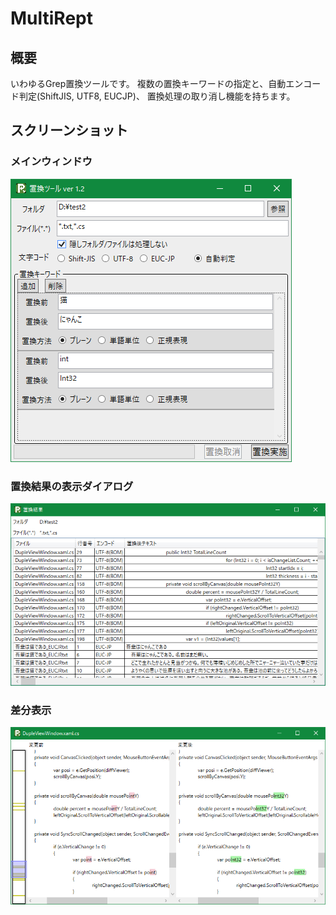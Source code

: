# MultiRept

## 概要

いわゆるGrep置換ツールです。
複数の置換キーワードの指定と、自動エンコード判定(ShiftJIS, UTF8, EUCJP)、
置換処理の取り消し機能を持ちます。

## スクリーンショット

### メインウィンドウ

![メインウィンドウ](https://raw.githubusercontent.com/whistyun/MultiRept/image/screenshot-1.2/window.png)


### 置換結果の表示ダイアログ

![置換結果表示](https://raw.githubusercontent.com/whistyun/MultiRept/image/screenshot-1.2/replacedialog.png)

### 差分表示

![置換差分表示](https://raw.githubusercontent.com/whistyun/MultiRept/image/screenshot-1.2/diff.png)
